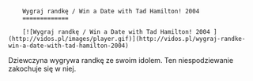 
        Wygraj randkę / Win a Date with Tad Hamilton! 2004 
        =============
        
        [![Wygraj randkę / Win a Date with Tad Hamilton! 2004 ](http://vidos.pl/images/player.gif)](http://vidos.pl/wygraj-randke-win-a-date-with-tad-hamilton-2004)
        
        
 Dziewczyna wygrywa randkę ze swoim idolem. Ten niespodziewanie zakochuje się w niej.
    